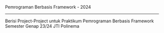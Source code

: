 Pemrograman Berbasis Framework - 2024

---

Berisi Project-Project untuk Praktikum Pemrograman Berbasis Framework Semester Genap 23/24 JTI Polinema